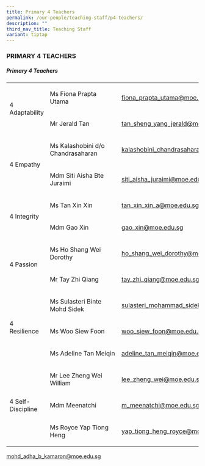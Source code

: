 ```yaml
---
title: Primary 4 Teachers
permalink: /our-people/teaching-staff/p4-teachers/
description: ""
third_nav_title: Teaching Staff
variant: tiptap
---
```

<h3>PRIMARY 4 TEACHERS</h3>
<h5>Primary 4 Teachers</h5>
<table style="minWidth: 75px">
<colgroup>
<col>
<col>
<col>
</colgroup>
<tbody>
<tr>
<td rowspan="2" colspan="1">
<p>4 Adaptability</p>
</td>
<td rowspan="1" colspan="1">
<p>Ms Fiona Prapta Utama</p>
</td>
<td rowspan="1" colspan="1">
<p><a href="mailto:fiona_prapta_utama@moe.edu.sg" rel="noopener noreferrer nofollow" target="_blank">fiona_prapta_utama@moe.edu.sg</a>
</p>
</td>
</tr>
<tr>
<td rowspan="1" colspan="1">
<p>Mr Jerald Tan
<br>
</p>
</td>
<td rowspan="1" colspan="1">
<p><a href="mailto:tan_sheng_yang_jerald@moe.edu.sg" rel="noopener noreferrer nofollow" target="_blank">tan_sheng_yang_jerald@moe.edu.sg</a>
</p>
</td>
</tr>
<tr>
<td rowspan="2" colspan="1">
<p>4 Empathy</p>
</td>
<td rowspan="1" colspan="1">
<p>Ms Kalashobini d/o Chandrasaharan&nbsp;&nbsp;&nbsp;&nbsp;&nbsp;&nbsp;&nbsp;&nbsp;&nbsp;&nbsp;&nbsp;</p>
</td>
<td rowspan="1" colspan="1">
<p><a href="mailto:kalashobini_chandrasaharan@moe.edu.sg" rel="noopener noreferrer nofollow" target="_blank">kalashobini_chandrasaharan@moe.edu.sg</a>
</p>
</td>
</tr>
<tr>
<td rowspan="1" colspan="1">
<p>Mdm Siti Aisha Bte Juraimi</p>
</td>
<td rowspan="1" colspan="1">
<p><a href="mailto:siti_aisha_juraimi@moe.edu.sg" rel="noopener noreferrer nofollow" target="_blank">siti_aisha_juraimi@moe.edu.sg</a>
</p>
</td>
</tr>
<tr>
<td rowspan="2" colspan="1">
<p>4 Integrity
<br>
</p>
</td>
<td rowspan="1" colspan="1">
<p>Ms Tan Xin Xin</p>
</td>
<td rowspan="1" colspan="1">
<p><a href="mailto:tan_xin_xin_a@moe.edu.sg" rel="noopener noreferrer nofollow" target="_blank">tan_xin_xin_a@moe.edu.sg</a>
</p>
</td>
</tr>
<tr>
<td rowspan="1" colspan="1">
<p>Mdm Gao Xin</p>
</td>
<td rowspan="1" colspan="1">
<p><a href="mailto:gao_xin@moe.edu.sg" rel="noopener noreferrer nofollow" target="_blank">gao_xin@moe.edu.sg</a>
</p>
</td>
</tr>
<tr>
<td rowspan="2" colspan="1">
<p>4 Passion</p>
</td>
<td rowspan="1" colspan="1">
<p>Ms Ho Shang Wei Dorothy&nbsp;&nbsp;&nbsp;&nbsp;&nbsp;&nbsp;&nbsp;&nbsp;&nbsp;&nbsp;&nbsp;&nbsp;&nbsp;&nbsp;&nbsp;&nbsp;</p>
</td>
<td rowspan="1" colspan="1">
<p><a href="mailto:ho_shang_wei_dorothy@moe.edu.sg" rel="noopener noreferrer nofollow" target="_blank">ho_shang_wei_dorothy@moe.edu.sg</a>
<br>
</p>
</td>
</tr>
<tr>
<td rowspan="1" colspan="1">
<p>Mr Tay Zhi Qiang</p>
</td>
<td rowspan="1" colspan="1">
<p><a href="mailto:tay_zhi_qiang@moe.edu.sg" rel="noopener noreferrer nofollow" target="_blank">tay_zhi_qiang@moe.edu.sg</a>
</p>
</td>
</tr>
<tr>
<td rowspan="3" colspan="1">
<p>4 Resilience</p>
</td>
<td rowspan="1" colspan="1">
<p>Ms Sulasteri Binte Mohd Sidek</p>
</td>
<td rowspan="1" colspan="1">
<p><a href="mailto:sulasteri_mohammad_sidek@moe.edu.sg" rel="noopener noreferrer nofollow" target="_blank">sulasteri_mohammad_sidek@moe.edu.sg</a>
</p>
</td>
</tr>
<tr>
<td rowspan="1" colspan="1">
<p>Ms Woo Siew Foon</p>
</td>
<td rowspan="1" colspan="1">
<p><a href="mailto:woo_siew_foon@moe.edu.sg" rel="noopener noreferrer nofollow" target="_blank">woo_siew_foon@moe.edu.sg</a>
</p>
</td>
</tr>
<tr>
<td rowspan="1" colspan="1">
<p>Ms Adeline Tan Meiqin</p>
</td>
<td rowspan="1" colspan="1">
<p><a href="mailto:adeline_tan_meiqin@moe.edu.sg" rel="noopener noreferrer nofollow" target="_blank">adeline_tan_meiqin@moe.edu.sg</a>
</p>
</td>
</tr>
<tr>
<td rowspan="3" colspan="1">
<p>4 Self-Discipline</p>
</td>
<td rowspan="1" colspan="1">
<p>Mr Lee Zheng Wei William&nbsp;</p>
</td>
<td rowspan="1" colspan="1">
<p><a href="mailto:lee_zheng_wei@moe.edu.sg" rel="noopener noreferrer nofollow" target="_blank">lee_zheng_wei@moe.edu.sg</a>
</p>
</td>
</tr>
<tr>
<td rowspan="1" colspan="1">
<p>Mdm Meenatchi</p>
</td>
<td rowspan="1" colspan="1">
<p><a href="mailto:m_meenatchi@moe.edu.sg" rel="noopener noreferrer nofollow" target="_blank">m_meenatchi@moe.edu.sg</a>
</p>
</td>
</tr>
<tr>
<td rowspan="1" colspan="1">
<p>Ms Royce Yap Tiong Heng</p>
</td>
<td rowspan="1" colspan="1">
<p><a href="mailto:yap_tiong_heng_royce@moe.edu.sg" rel="noopener noreferrer nofollow" target="_blank">yap_tiong_heng_royce@moe.edu.sg</a>
</p>
</td>
</tr>
</tbody>
</table>
<p><a href="mailto:mohd_adha_b_kamaron@moe.edu.sg" rel="noopener noreferrer nofollow" target="_blank">mohd_adha_b_kamaron@moe.edu.sg</a>
</p>
